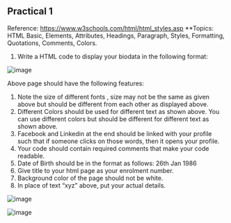 ## Practical 1
Reference: https://www.w3schools.com/html/html_styles.asp
**Topics: HTML Basic, Elements, Attributes, Headings, Paragraph, Styles, Formatting,
Quotations, Comments, Colors.
1. Write a HTML code to display your biodata in the following format:

![image](https://github.com/vansh-seth/Web-tech-lab/assets/111755254/904ebbdf-07b6-4b68-ac91-5c059fb78d89)


Above page should have the following features:
1. Note the size of different fonts , size may not be the same as given above but
should be different from each other as displayed above.
2. Different Colors should be used for different text as shown above. You can
use different colors but should be different for different text as shown above.
3. Facebook and Linkedin at the end should be linked with your profile such that
if someone clicks on those words, then it opens your profile.
4. Your code should contain required comments that make your code readable.
5. Date of Birth should be in the format as follows: 26th Jan 1986
6. Give title to your html page as your enrolment number.
7. Background color of the page should not be white.
8. In place of text “xyz” above, put your actual details.




![image](https://github.com/vansh-seth/Web-tech-lab/assets/111755254/98c759dc-4d31-41cb-b72c-7c885ddef7b5)

![image](https://github.com/vansh-seth/Web-tech-lab/assets/111755254/7bf56dae-bf72-4e9a-8475-932067a73d90)
